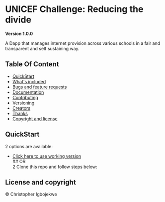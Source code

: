 # UNICEF Challenge: Reducing the divide

**Version 1.0.0**

A Dapp that manages internet provision across various schools in a fair and transparent and self sustaining way.

## Table Of Content

-   [QuickStart](#QuickStart)
-   [What's included](#Whatsincluded)
-   [Bugs and feature requests](#Bugsandfeaturerequests)
-   [Documentation](#Documentation)
-   [Contributing](#Contributing)
-   [Versioning](#Versioning)
-   [Creators](#Creators)
-   [Thanks](#Thanks)
-   [Copyright and license](Copyrightandlicense)

<a name="QuickStart"></a>

## QuickStart

2 options are available:

-   [Click here to use working version](1Clickheretovisitdeployedversion)
    <br/> ## OR
    <br/>
    2 Clone this repo and follow steps below:

<a name="QuickStart"></a>

<a name="Whatsincluded"></a>

<a name="Bugsandfeaturerequests"></a>

<a name="Documentation"></a>

<a name="Contributing"></a>

<a name="Versioning"></a>

<a name="Creators"></a>

<a name="Thanks"></a>

## License and copyright

© Christopher Igbojekwe
